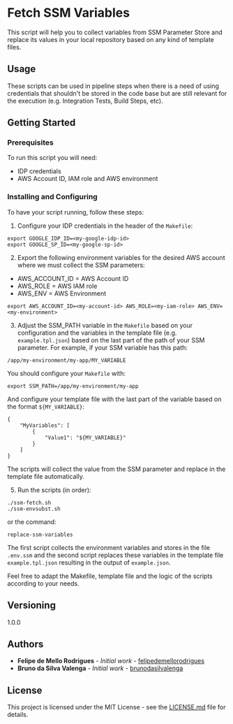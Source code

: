# Fetch SSM Variables

This script will help you to collect variables from SSM Parameter Store and replace its values in your local repository based on any kind of template files.

## Usage

These scripts can be used in pipeline steps when there is a need of using credentials that shouldn't be stored in the code base but are still relevant for the execution (e.g. Integration Tests, Build Steps, etc).

## Getting Started

### Prerequisites

To run this script you will need:

* IDP credentials
* AWS Account ID, IAM role and AWS environment

### Installing and Configuring

To have your script running, follow these steps:

1. Configure your IDP credentials in the header of the `Makefile`:

```
export GOOGLE_IDP_ID=<my-google-idp-id>
export GOOGLE_SP_ID=<my-google-sp-id>
```

2. Export the following environment variables for the desired AWS account where we must collect the SSM parameters:

- AWS_ACCOUNT_ID = AWS Account ID
- AWS_ROLE       = AWS IAM role
- AWS_ENV        = AWS Environment

```
export AWS_ACCOUNT_ID=<my-account-id> AWS_ROLE=<my-iam-role> AWS_ENV=<my-environment>
```

3. Adjust the SSM_PATH variable in the `Makefile` based on your configuration and the variables in the template file (e.g. `example.tpl.json`) based on the last part of the path of your SSM parameter. For example, if your SSM variable has this path:

```
/app/my-environment/my-app/MY_VARIABLE
```

You should configure your `Makefile` with:

```
export SSM_PATH=/app/my-environment/my-app
```

And configure your template file with the last part of the variable based on the format `${MY_VARIABLE}`:

```
{
    "MyVariables": [
        {
            "Value1": "${MY_VARIABLE}"
        }
    ]
}
```

The scripts will collect the value from the SSM parameter and replace in the template file automatically.

5. Run the scripts (in order):

```
./ssm-fetch.sh
./ssm-envsubst.sh
```

or the command:

```
replace-ssm-variables
```

The first script collects the environment variables and stores in the file `.env.ssm` and the second script replaces these variables in the template file `example.tpl.json` resulting in the output of `example.json`.

Feel free to adapt the Makefile, template file and the logic of the scripts according to your needs.

## Versioning

1.0.0

## Authors

* **Felipe de Mello Rodrigues** - *Initial work* - [felipedemellorodrigues](https://github.com/sohflp)
* **Bruno da Silva Valenga** - *Initial work* - [brunodasilvalenga](https://github.com/brunodasilvalenga)

## License

This project is licensed under the MIT License - see the [LICENSE.md](LICENSE.md) file for details.
